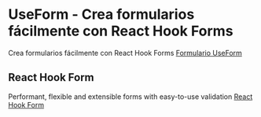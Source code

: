 # UseForm - Crea formularios fácilmente con React Hook Forms

Crea formularios fácilmente con React Hook Forms [Formulario UseForm](https://www.youtube.com/watch?v=GEfOr56nBsc)

## React Hook Form

Performant, flexible and extensible forms with easy-to-use validation [React Hook Form](https://react-hook-form.com/)
